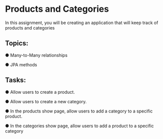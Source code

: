 # Products and Categories
In this assignment, you will be creating an application that will keep track of products and categories

## Topics:
● Many-to-Many relationships

● JPA methods

## Tasks:
● Allow users to create a product.

● Allow users to create a new category.

● In the products show page, allow users to add a category to a specific product.

● In the categories show page, allow users to add a product to a specific category
